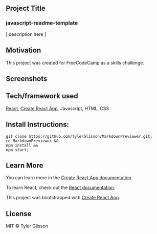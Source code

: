 ## Project Title
### javascript-readme-template
[ description here ]

## Motivation
This project was created for FreeCodeCamp as a skills challenge. 

## Screenshots

## Tech/framework used
[React](https://github.com/facebook/react), [Create React App](https://github.com/facebook/create-react-app), Javascript, HTML, CSS

## Install Instructions:
```
git clone https://github.com/TylerGlisson/MarkdownPreviewer.git;
cd MarkdownPreviewer &&
npm install &&
npm start;
```

## Learn More

You can learn more in the [Create React App documentation](https://facebook.github.io/create-react-app/docs/getting-started).

To learn React, check out the [React documentation](https://reactjs.org/).

This project was bootstrapped with [Create React App](https://github.com/facebook/create-react-app).

## License
MIT © Tyler Glisson
